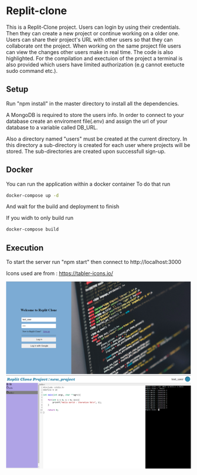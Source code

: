 # Replit-clone

This is a Replit-Clone project. Users can login by using their credentials. Then they can create a new project or
continue working on a older one. Users can share their project's URL with other users so that they can collaborate 
ont the project. When working on the same project file users can view the changes other users make in real time.
The code is also highlighted. For the compilation and exectuion of the project a terminal is also provided which users
have limited authorization (e.g cannot exetucte sudo command etc.).

## Setup
Run "npm install" in the master directory to install all the dependencies.

A MongoDB is required to store the users info.
In order to connect to your database create an enviroment file(.env) and assign the url of your database to
a variable called DB_URL.

Also a directory named "users" must be created at the current directory. In this directory
a sub-directory is created for each user where projects will be stored. The sub-directories
are created upon successfull sign-up.


## Docker

You can run the application within a docker container
To do that run

```bash
docker-compose up -d
```

And wait for the build and deployment to finish

If you widh to only build run
```bash
docker-compose build
```

## Execution
To start the server run "npm start" then connect to http://localhost:3000

Icons used are from : https://tabler-icons.io/

![alt_text](https://github.com/dkanavaris/Replit-clone/blob/main/login.PNG)
![alt_text](https://github.com/dkanavaris/Replit-clone/blob/main/project.PNG)
